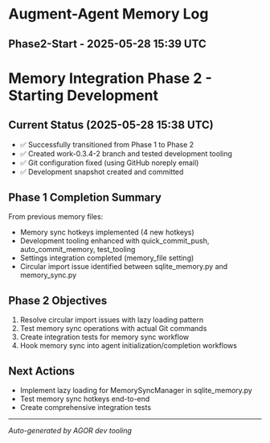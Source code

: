 # Augment-Agent Memory Log

## Phase2-Start - 2025-05-28 15:39 UTC

# Memory Integration Phase 2 - Starting Development

## Current Status (2025-05-28 15:38 UTC)
- ✅ Successfully transitioned from Phase 1 to Phase 2
- ✅ Created work-0.3.4-2 branch and tested development tooling
- ✅ Git configuration fixed (using GitHub noreply email)
- ✅ Development snapshot created and committed

## Phase 1 Completion Summary
From previous memory files:
- Memory sync hotkeys implemented (4 new hotkeys)
- Development tooling enhanced with quick_commit_push, auto_commit_memory, test_tooling
- Settings integration completed (memory_file setting)
- Circular import issue identified between sqlite_memory.py and memory_sync.py

## Phase 2 Objectives
1. Resolve circular import issues with lazy loading pattern
2. Test memory sync operations with actual Git commands  
3. Create integration tests for memory sync workflow
4. Hook memory sync into agent initialization/completion workflows

## Next Actions
- Implement lazy loading for MemorySyncManager in sqlite_memory.py
- Test memory sync hotkeys end-to-end
- Create comprehensive integration tests


---
*Auto-generated by AGOR dev tooling*
